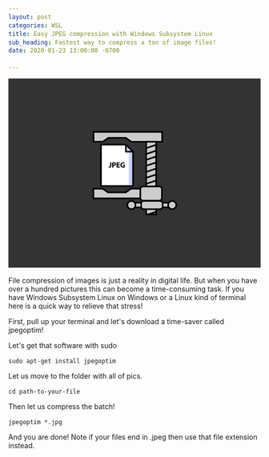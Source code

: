 ```yaml
---
layout: post
categories: WSL
title: Easy JPEG compression with Windows Subsystem Linux
sub_heading: Fastest way to compress a ton of image files!
date: 2020-01-23 13:00:00 -0700

---
```

![](/uploads/compress-gif.gif)

File compression of images is just a reality in digital life. But when you have over a hundred pictures this can become a time-consuming task. If you have Windows Subsystem Linux on Windows or a Linux kind of terminal here is a quick way to relieve that stress!

First, pull up your terminal and let's download a time-saver called jpegoptim!

Let's get that software with sudo

    sudo apt-get install jpegoptim

Let us move to the folder with all of pics.

    cd path-to-your-file

Then let us compress the batch!

    jpegoptim *.jpg

And you are done! Note if your files end in .jpeg then use that file extension instead.